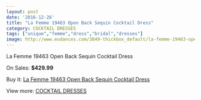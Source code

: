 ```yaml
---
layout: post
date: '2016-12-26'
title: "La Femme 19463 Open Back Sequin Cocktail Dress"
category: COCKTAIL DRESSES
tags: ["unique","femme","dress","bridal","dresses"]
image: http://www.eudances.com/3849-thickbox_default/la-femme-19463-open-back-sequin-cocktail-dress.jpg
---
```

La Femme 19463 Open Back Sequin Cocktail Dress

On Sales: **$429.99**
<a href="https://www.eudances.com/en/cocktail-dresses/1285-la-femme-19463-open-back-sequin-cocktail-dress.html"><amp-img layout="responsive" width="600" height="600" src="//www.eudances.com/3849-thickbox_default/la-femme-19463-open-back-sequin-cocktail-dress.jpg" alt="La Femme 19463 Open Back Sequin Cocktail Dress 0" /></a>
<a href="https://www.eudances.com/en/cocktail-dresses/1285-la-femme-19463-open-back-sequin-cocktail-dress.html"><amp-img layout="responsive" width="600" height="600" src="//www.eudances.com/3850-thickbox_default/la-femme-19463-open-back-sequin-cocktail-dress.jpg" alt="La Femme 19463 Open Back Sequin Cocktail Dress 1" /></a>

Buy it: [La Femme 19463 Open Back Sequin Cocktail Dress](https://www.eudances.com/en/cocktail-dresses/1285-la-femme-19463-open-back-sequin-cocktail-dress.html "La Femme 19463 Open Back Sequin Cocktail Dress")

View more: [COCKTAIL DRESSES](https://www.eudances.com/en/14-cocktail-dresses "COCKTAIL DRESSES")